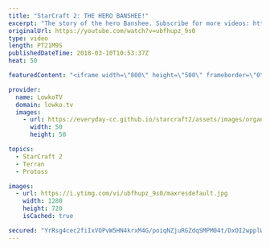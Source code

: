 ```yaml
---
title: "StarCraft 2: THE HERO BANSHEE!"
excerpt: "The story of the hero Banshee. Subscribe for more videos: http://lowko.tv/youtube The Zerg... Mothership?! https://goo.gl/bZtVFG  A really fun match of Gold League Terran versus Terran. In this game, both players open up with odd strategies, allowing us to arrive at a very strange mid-game that is determined"
originalUrl: https://youtube.com/watch?v=ubfhupz_9s0
type: video
length: PT21M9S
publishedDateTime: 2018-03-10T10:53:37Z
heat: 50

featuredContent: "<iframe width=\"800\" height=\"500\" frameborder=\"0\" src=\"https://www.youtube.com/embed/ubfhupz_9s0\" allow=\"accelerometer; autoplay; encrypted-media; gyroscope; picture-in-picture\" allowfullscreen></iframe>"

provider:
  name: LowkoTV
  domain: lowko.tv
  images:
    - url: https://everyday-cc.github.io/starcraft2/assets/images/organizations/lowko.tv-50x50.jpg
      width: 50
      height: 50

topics:
  - StarCraft 2
  - Terran
  - Protoss

images:
  - url: https://i.ytimg.com/vi/ubfhupz_9s0/maxresdefault.jpg
    width: 1280
    height: 720
    isCached: true

secured: "YrRsg4cec2fiIxVOPvW5HN4krxM4G/poiqNZjuRGZdqSMPM04t/DxOI2wpplWR6gvPgV4C2rjpHqBO8R5VhkAA4eEjqOlHRrnX/ZJxmmdcMw+5upGWhpuQnGW69KIS4vHxfxXLeyVr+fPSQu5BdqNSDxCdo81wj4UbSl3Ue+OuIs7o1X3uAnwK3GrHi5XsGhTZDnfFpNDCGZODZ+8Eafv6OYCvEKH0PqI9nC9T2PpLE3Gvuu8LdwG+E6HldpCctKAxnjbgSo1sYKGAesaazbDVAmIlLtCQAgyMniYhJnBHcvtwEDoYKN3aT0db5z9DdIx+1h0KvftTex5xX224ca7psBb6cSxJib1lxgB0Ojjfc5e0ujrgZKMepx5+C1mhFBAEA5+368IzhNKSo4vdncV7s5vb1ZdWxEhaZS52rxPFg=;kQ1Owco9UmjjVQamHcs9OA=="
---
```


